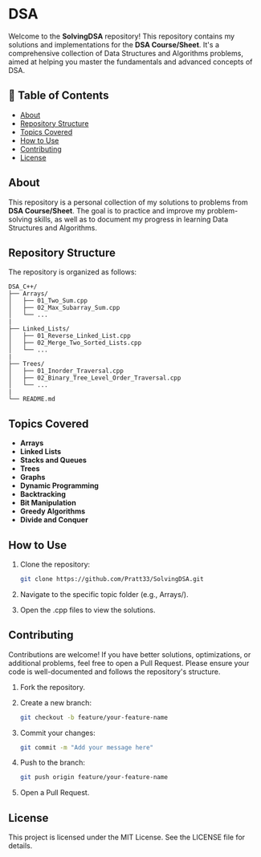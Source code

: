# DSA

Welcome to the **SolvingDSA** repository! This repository contains my solutions and implementations for the **DSA Course/Sheet**. It's a comprehensive collection of Data Structures and Algorithms problems, aimed at helping you master the fundamentals and advanced concepts of DSA.

## 📌 Table of Contents
- [About](#about)
- [Repository Structure](#repository-structure)
- [Topics Covered](#topics-covered)
- [How to Use](#how-to-use)
- [Contributing](#contributing)
- [License](#license)

## About
This repository is a personal collection of my solutions to problems from **DSA Course/Sheet**. The goal is to practice and improve my problem-solving skills, as well as to document my progress in learning Data Structures and Algorithms.

## Repository Structure
The repository is organized as follows:
```
DSA_C++/
├── Arrays/
│   ├── 01_Two_Sum.cpp
│   ├── 02_Max_Subarray_Sum.cpp
│   └── ...
|
├── Linked_Lists/
│   ├── 01_Reverse_Linked_List.cpp
│   ├── 02_Merge_Two_Sorted_Lists.cpp
│   └── ...
|
├── Trees/
│   ├── 01_Inorder_Traversal.cpp
│   ├── 02_Binary_Tree_Level_Order_Traversal.cpp
│   └── ...
|
└── README.md
```

## Topics Covered
- **Arrays**
- **Linked Lists**
- **Stacks and Queues**
- **Trees**
- **Graphs**
- **Dynamic Programming**
- **Backtracking**
- **Bit Manipulation**
- **Greedy Algorithms**
- **Divide and Conquer**

## How to Use
1. Clone the repository:
   ```bash
   git clone https://github.com/Pratt33/SolvingDSA.git

2. Navigate to the specific topic folder (e.g., Arrays/).

3. Open the .cpp files to view the solutions.

## Contributing
Contributions are welcome! If you have better solutions, optimizations, or additional problems, feel free to open a Pull Request. Please ensure your code is well-documented and follows the repository's structure.

1. Fork the repository.

2. Create a new branch:
   ```bash
   git checkout -b feature/your-feature-name

3. Commit your changes:
   ```bash
   git commit -m "Add your message here"

4. Push to the branch:
   ```bash
   git push origin feature/your-feature-name

5. Open a Pull Request.

## License
This project is licensed under the MIT License. See the LICENSE file for details.
